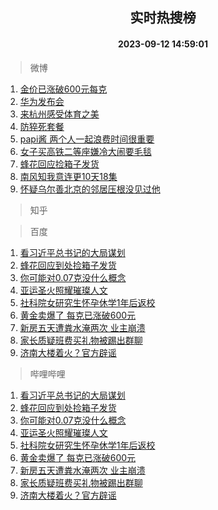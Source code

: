 <div align="center"><h2>实时热搜榜</h2><h4>2023-09-12 14:59:01</h4></div>

> 微博  

1. [金价已涨破600元每克](https://s.weibo.com/weibo?q=%23%E9%87%91%E4%BB%B7%E5%B7%B2%E6%B6%A8%E7%A0%B4600%E5%85%83%E6%AF%8F%E5%85%8B%23&t=31&band_rank=1&Refer=top)<br />
2. [华为发布会](https://s.weibo.com/weibo?q=%E5%8D%8E%E4%B8%BA%E5%8F%91%E5%B8%83%E4%BC%9A&t=31&band_rank=2&Refer=top)<br />
3. [来杭州感受体育之美](https://s.weibo.com/weibo?q=%23%E6%9D%A5%E6%9D%AD%E5%B7%9E%E6%84%9F%E5%8F%97%E4%BD%93%E8%82%B2%E4%B9%8B%E7%BE%8E%23&t=31&band_rank=3&Refer=top)<br />
4. [防猝死套餐](https://s.weibo.com/weibo?q=%E9%98%B2%E7%8C%9D%E6%AD%BB%E5%A5%97%E9%A4%90&t=31&band_rank=4&Refer=top)<br />
5. [papi酱 两个人一起浪费时间很重要](https://s.weibo.com/weibo?q=papi%E9%85%B1%20%E4%B8%A4%E4%B8%AA%E4%BA%BA%E4%B8%80%E8%B5%B7%E6%B5%AA%E8%B4%B9%E6%97%B6%E9%97%B4%E5%BE%88%E9%87%8D%E8%A6%81&t=31&band_rank=5&Refer=top)<br />
6. [女子买高铁二等座嫌冷大闹要毛毯](https://s.weibo.com/weibo?q=%23%E5%A5%B3%E5%AD%90%E4%B9%B0%E9%AB%98%E9%93%81%E4%BA%8C%E7%AD%89%E5%BA%A7%E5%AB%8C%E5%86%B7%E5%A4%A7%E9%97%B9%E8%A6%81%E6%AF%9B%E6%AF%AF%23&t=31&band_rank=6&Refer=top)<br />
7. [蜂花回应捡箱子发货](https://s.weibo.com/weibo?q=%23%E8%9C%82%E8%8A%B1%E5%9B%9E%E5%BA%94%E6%8D%A1%E7%AE%B1%E5%AD%90%E5%8F%91%E8%B4%A7%23&t=31&band_rank=7&Refer=top)<br />
8. [南风知我意连更10天18集](https://s.weibo.com/weibo?q=%23%E5%8D%97%E9%A3%8E%E7%9F%A5%E6%88%91%E6%84%8F%E8%BF%9E%E6%9B%B410%E5%A4%A918%E9%9B%86%23&t=31&band_rank=8&Refer=top)<br />
9. [怀疑乌尔善北京的邻居压根没见过他](https://s.weibo.com/weibo?q=%E6%80%80%E7%96%91%E4%B9%8C%E5%B0%94%E5%96%84%E5%8C%97%E4%BA%AC%E7%9A%84%E9%82%BB%E5%B1%85%E5%8E%8B%E6%A0%B9%E6%B2%A1%E8%A7%81%E8%BF%87%E4%BB%96&t=31&band_rank=9&Refer=top)<br />

> 知乎  


> 百度  

1. [看习近平总书记的大局谋划](https://www.baidu.com/s?wd=%E7%9C%8B%E4%B9%A0%E8%BF%91%E5%B9%B3%E6%80%BB%E4%B9%A6%E8%AE%B0%E7%9A%84%E5%A4%A7%E5%B1%80%E8%B0%8B%E5%88%92&sa=fyb_news&rsv_dl=fyb_news)<br />
2. [蜂花回应到处捡箱子发货](https://www.baidu.com/s?wd=%E8%9C%82%E8%8A%B1%E5%9B%9E%E5%BA%94%E5%88%B0%E5%A4%84%E6%8D%A1%E7%AE%B1%E5%AD%90%E5%8F%91%E8%B4%A7&sa=fyb_news&rsv_dl=fyb_news)<br />
3. [你可能对0.07克没什么概念](https://www.baidu.com/s?wd=%E4%BD%A0%E5%8F%AF%E8%83%BD%E5%AF%B90.07%E5%85%8B%E6%B2%A1%E4%BB%80%E4%B9%88%E6%A6%82%E5%BF%B5&sa=fyb_news&rsv_dl=fyb_news)<br />
4. [亚运圣火照耀璀璨人文](https://www.baidu.com/s?wd=%E4%BA%9A%E8%BF%90%E5%9C%A3%E7%81%AB%E7%85%A7%E8%80%80%E7%92%80%E7%92%A8%E4%BA%BA%E6%96%87&sa=fyb_news&rsv_dl=fyb_news)<br />
5. [社科院女研究生怀孕休学1年后返校](https://www.baidu.com/s?wd=%E7%A4%BE%E7%A7%91%E9%99%A2%E5%A5%B3%E7%A0%94%E7%A9%B6%E7%94%9F%E6%80%80%E5%AD%95%E4%BC%91%E5%AD%A61%E5%B9%B4%E5%90%8E%E8%BF%94%E6%A0%A1&sa=fyb_news&rsv_dl=fyb_news)<br />
6. [黄金卖爆了 每克已涨破600元](https://www.baidu.com/s?wd=%E9%BB%84%E9%87%91%E5%8D%96%E7%88%86%E4%BA%86+%E6%AF%8F%E5%85%8B%E5%B7%B2%E6%B6%A8%E7%A0%B4600%E5%85%83&sa=fyb_news&rsv_dl=fyb_news)<br />
7. [新房五天遭粪水淹两次 业主崩溃](https://www.baidu.com/s?wd=%E6%96%B0%E6%88%BF%E4%BA%94%E5%A4%A9%E9%81%AD%E7%B2%AA%E6%B0%B4%E6%B7%B9%E4%B8%A4%E6%AC%A1+%E4%B8%9A%E4%B8%BB%E5%B4%A9%E6%BA%83&sa=fyb_news&rsv_dl=fyb_news)<br />
8. [家长质疑班费买礼物被踢出群聊](https://www.baidu.com/s?wd=%E5%AE%B6%E9%95%BF%E8%B4%A8%E7%96%91%E7%8F%AD%E8%B4%B9%E4%B9%B0%E7%A4%BC%E7%89%A9%E8%A2%AB%E8%B8%A2%E5%87%BA%E7%BE%A4%E8%81%8A&sa=fyb_news&rsv_dl=fyb_news)<br />
9. [济南大楼着火？官方辟谣](https://www.baidu.com/s?wd=%E6%B5%8E%E5%8D%97%E5%A4%A7%E6%A5%BC%E7%9D%80%E7%81%AB%EF%BC%9F%E5%AE%98%E6%96%B9%E8%BE%9F%E8%B0%A3&sa=fyb_news&rsv_dl=fyb_news)<br />

> 哔哩哔哩  

1. [看习近平总书记的大局谋划](https://www.baidu.com/s?wd=%E7%9C%8B%E4%B9%A0%E8%BF%91%E5%B9%B3%E6%80%BB%E4%B9%A6%E8%AE%B0%E7%9A%84%E5%A4%A7%E5%B1%80%E8%B0%8B%E5%88%92&sa=fyb_news&rsv_dl=fyb_news)<br />
2. [蜂花回应到处捡箱子发货](https://www.baidu.com/s?wd=%E8%9C%82%E8%8A%B1%E5%9B%9E%E5%BA%94%E5%88%B0%E5%A4%84%E6%8D%A1%E7%AE%B1%E5%AD%90%E5%8F%91%E8%B4%A7&sa=fyb_news&rsv_dl=fyb_news)<br />
3. [你可能对0.07克没什么概念](https://www.baidu.com/s?wd=%E4%BD%A0%E5%8F%AF%E8%83%BD%E5%AF%B90.07%E5%85%8B%E6%B2%A1%E4%BB%80%E4%B9%88%E6%A6%82%E5%BF%B5&sa=fyb_news&rsv_dl=fyb_news)<br />
4. [亚运圣火照耀璀璨人文](https://www.baidu.com/s?wd=%E4%BA%9A%E8%BF%90%E5%9C%A3%E7%81%AB%E7%85%A7%E8%80%80%E7%92%80%E7%92%A8%E4%BA%BA%E6%96%87&sa=fyb_news&rsv_dl=fyb_news)<br />
5. [社科院女研究生怀孕休学1年后返校](https://www.baidu.com/s?wd=%E7%A4%BE%E7%A7%91%E9%99%A2%E5%A5%B3%E7%A0%94%E7%A9%B6%E7%94%9F%E6%80%80%E5%AD%95%E4%BC%91%E5%AD%A61%E5%B9%B4%E5%90%8E%E8%BF%94%E6%A0%A1&sa=fyb_news&rsv_dl=fyb_news)<br />
6. [黄金卖爆了 每克已涨破600元](https://www.baidu.com/s?wd=%E9%BB%84%E9%87%91%E5%8D%96%E7%88%86%E4%BA%86+%E6%AF%8F%E5%85%8B%E5%B7%B2%E6%B6%A8%E7%A0%B4600%E5%85%83&sa=fyb_news&rsv_dl=fyb_news)<br />
7. [新房五天遭粪水淹两次 业主崩溃](https://www.baidu.com/s?wd=%E6%96%B0%E6%88%BF%E4%BA%94%E5%A4%A9%E9%81%AD%E7%B2%AA%E6%B0%B4%E6%B7%B9%E4%B8%A4%E6%AC%A1+%E4%B8%9A%E4%B8%BB%E5%B4%A9%E6%BA%83&sa=fyb_news&rsv_dl=fyb_news)<br />
8. [家长质疑班费买礼物被踢出群聊](https://www.baidu.com/s?wd=%E5%AE%B6%E9%95%BF%E8%B4%A8%E7%96%91%E7%8F%AD%E8%B4%B9%E4%B9%B0%E7%A4%BC%E7%89%A9%E8%A2%AB%E8%B8%A2%E5%87%BA%E7%BE%A4%E8%81%8A&sa=fyb_news&rsv_dl=fyb_news)<br />
9. [济南大楼着火？官方辟谣](https://www.baidu.com/s?wd=%E6%B5%8E%E5%8D%97%E5%A4%A7%E6%A5%BC%E7%9D%80%E7%81%AB%EF%BC%9F%E5%AE%98%E6%96%B9%E8%BE%9F%E8%B0%A3&sa=fyb_news&rsv_dl=fyb_news)<br />
